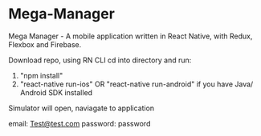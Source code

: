 # Mega-Manager
Mega Manager - A mobile application written in React Native, with Redux, Flexbox and Firebase.


Download repo, using RN CLI cd into directory and run:
1. "npm install"
2. "react-native run-ios" OR "react-native run-android" if you have Java/ Android SDK installed

Simulator will open, naviagate to application

email: Test@test.com
password: password
